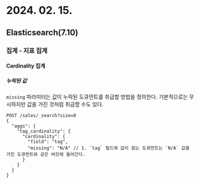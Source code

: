 # 2024. 02. 15.

## Elasticsearch(7.10)

### 집계 - 지표 집계

#### Cardinality 집계

##### 누락된 값

`missing` 파라미터는 값이 누락된 도큐먼트를 취급할 방법을 정의한다. 기본적으로는 무시하지만 값을 가진 것처럼 취급할 수도 있다.

```http
POST /sales/_search?size=0
{
  "aggs": {
    "tag_cardinality": {
      "cardinality": {
        "field": "tag",
        "missing": "N/A" // 1. `tag` 필드에 값이 없는 도큐먼트는 `N/A` 값을 가진 도큐먼트와 같은 버킷에 들어간다.
      }
    }
  }
}
```

